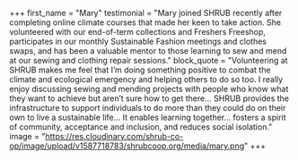 +++
first_name = "Mary"
testimonial = "Mary joined SHRUB recently after completing online climate courses that made her keen to take action. She volunteered with our end-of-term collections and Freshers Freeshop, participates in our monthly Sustainable Fashion meetings and clothes swaps, and has been a valuable mentor to those learning to sew and mend at our sewing and clothing repair sessions."
block_quote = "Volunteering at SHRUB makes me feel that I’m doing something positive to combat the climate and ecological emergency and helping others to do so too. I really enjoy discussing sewing and mending projects with people who know what they want to achieve but aren’t sure how to get there… SHRUB provides the infrastructure to support individuals to do more than they could do on their own to live a sustainable life… It enables learning together... fosters a spirit of community, acceptance and inclusion, and reduces social isolation."
image = "https://res.cloudinary.com/shrub-co-op/image/upload/v1587718783/shrubcoop.org/media/mary.png"
+++
